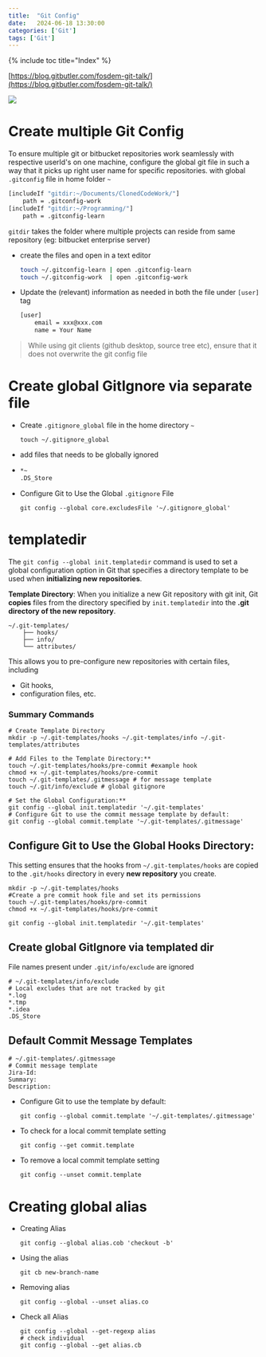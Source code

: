 ```yaml
---
title:  "Git Config"
date:   2024-06-18 13:30:00
categories: ['Git']
tags: ['Git']
---
```

{% include toc title="Index" %}

[https://blog.gitbutler.com/fosdem-git-talk/](https://blog.gitbutler.com/fosdem-git-talk/)

![](https://www.youtube.com/watch?v=aolI_Rz0ZqY)

# Create multiple Git Config
To ensure multiple git or bitbucket repositories work seamlessly with respective userId's on one machine, 
configure the global git file in such a way that it picks up right user name for specific repositories.
with global `.gitconfig` file in home folder `~`
```sh
[includeIf "gitdir:~/Documents/ClonedCodeWork/"]
	path = .gitconfig-work
[includeIf "gitdir:~/Programming/"]
	path = .gitconfig-learn
```
`gitdir` takes the folder where multiple projects can reside from same repository (eg: bitbucket enterprise server)

- create the files and open in a text editor
    ```sh
    touch ~/.gitconfig-learn | open .gitconfig-learn
    touch ~/.gitconfig-work  | open .gitconfig-work
    ```
- Update the (relevant) information as needed in both the file under `[user]` tag
    ```sh
    [user]
        email = xxx@xxx.com
        name = Your Name
    ```
  
> While using git clients (github desktop, source tree etc), ensure that it does not overwrite the git config file

# Create global GitIgnore via separate file
- Create `.gitignore_global` file in the home directory `~` 
    ```shell
    touch ~/.gitignore_global
    ```
- add files that needs to be globally ignored
-  ```sh
   *~
   .DS_Store
   ```
- Configure Git to Use the Global `.gitignore` File
    ```shell
    git config --global core.excludesFile '~/.gitignore_global'
    ```

# templatedir
The `git config --global init.templatedir` command is used to set a global configuration option in Git 
that specifies a directory template to be used when **initializing new repositories**. 

**Template Directory**: When you initialize a new Git repository with git init, 
Git **copies** files from the directory specified by `init.templatedir` into the **.git directory of the new repository**. 
```text
~/.git-templates/
    ├── hooks/
    ├── info/
    └── attributes/
```
This allows you to pre-configure new repositories with certain files, including 
- Git hooks, 
- configuration files, etc.

### Summary Commands
```shell
# Create Template Directory
mkdir -p ~/.git-templates/hooks ~/.git-templates/info ~/.git-templates/attributes

# Add Files to the Template Directory:**
touch ~/.git-templates/hooks/pre-commit #example hook
chmod +x ~/.git-templates/hooks/pre-commit
touch ~/.git-templates/.gitmessage # for message template
touch ~/.git/info/exclude # global gitignore

# Set the Global Configuration:**
git config --global init.templatedir '~/.git-templates'
# Configure Git to use the commit message template by default:
git config --global commit.template '~/.git-templates/.gitmessage'
```

## Configure Git to Use the Global Hooks Directory:
This setting ensures that the hooks from `~/.git-templates/hooks` are copied to
the `.git/hooks` directory in every **new repository** you create.

```shell
mkdir -p ~/.git-templates/hooks
#Create a pre commit hook file and set its permissions
touch ~/.git-templates/hooks/pre-commit
chmod +x ~/.git-templates/hooks/pre-commit

git config --global init.templatedir '~/.git-templates'
```

## Create global GitIgnore via templated dir
File names present under `.git/info/exclude` are ignored 

```shell
# ~/.git-templates/info/exclude
# Local excludes that are not tracked by git
*.log
*.tmp
*.idea
.DS_Store
```

## Default Commit Message Templates
```shell
# ~/.git-templates/.gitmessage
# Commit message template
Jira-Id:
Summary:
Description:
```

- Configure Git to use the template by default:
  ```shell
  git config --global commit.template '~/.git-templates/.gitmessage'
  ```

- To check for a local commit template setting
  ```shell
  git config --get commit.template
  ```
- To remove a local commit template setting
  ```shell
  git config --unset commit.template
  ```

# Creating global alias
- Creating Alias
  ```shell
  git config --global alias.cob 'checkout -b'
  ```
- Using the alias
  ```shell
  git cb new-branch-name
  ```
- Removing alias
  ```shell
  git config --global --unset alias.co
  ```
- Check all Alias
  ```shell
  git config --global --get-regexp alias
  # check individual
  git config --global --get alias.cb
  ```



